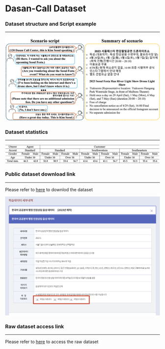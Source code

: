 # Dasan-Call Dataset

### Dataset structure and Script example

---

![data_structure](../images/text_data_example.png)

### Dataset statistics

---

![dataset_statistics](../images/dataset_statistics.png)

### Public dataset download link

---

Please refer to [here](https://data.seoul.go.kr/etc/aiEduData.do) to downlod the dataset

![screenshot](../images/screenshot.png)

### Raw dataset access link

---

Please refer to [here](https://drive.google.com/drive/folders/15HPIDhIwHi6-eEz3yK5DkFeBviAnZy2m?usp=sharing) to access the raw dataset